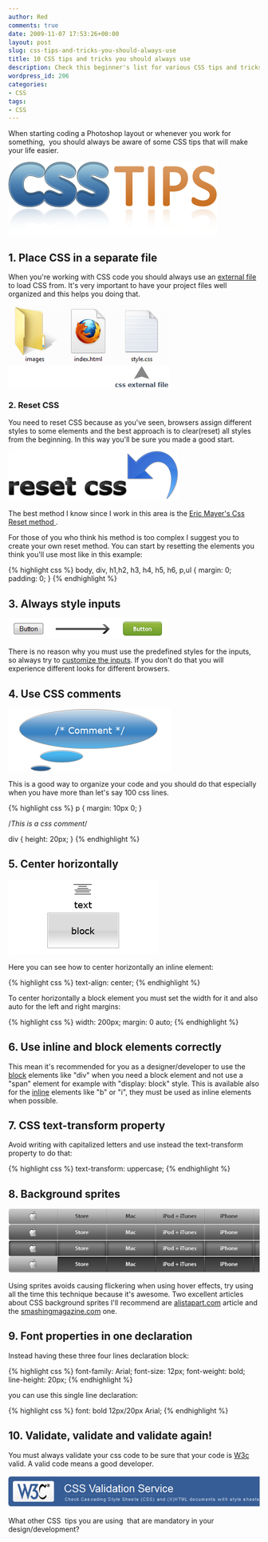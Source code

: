 ```yaml
---
author: Red
comments: true
date: 2009-11-07 17:53:26+00:00
layout: post
slug: css-tips-and-tricks-you-should-always-use
title: 10 CSS tips and tricks you should always use
description: Check this beginner's list for various CSS tips and tricks.
wordpress_id: 206
categories:
- CSS
tags:
- CSS
---
```


When starting coding a Photoshop layout or whenever you work for something,  you should always be aware of some CSS tips that will make your life easier.

[![](/wp-content/uploads/2009/11/css-tips-tricks.png)](http://www.red-team-design.com/css-tips-and-tricks-you-should-always-use/)

<!-- more -->

## 1. Place CSS in a separate file


When you're working with CSS code you should always use an [external file](http://www.tizag.com/cssT/external.php) to load CSS from. It's very important to have your project files well organized and this helps you doing that.

![css-external-file](/wp-content/uploads/2009/11/css-external-file.png)


### 2. Reset CSS

You need to reset CSS because as you've seen, browsers assign different styles to some elements and the best approach is to clear(reset) all styles from the beginning. In this way you'll be sure you made a good start.

![reset-css](/wp-content/uploads/2009/11/reset-css1.png)

The best method I know since I work in this area is the [Eric Mayer's Css Reset method ](http://meyerweb.com/eric/thoughts/2007/05/01/reset-reloaded/).

For those of you who think his method is too complex I suggest you to create your own reset method.  You can start by resetting the elements you think you'll use most like in this example:

{% highlight css %}
body, div, h1,h2, h3, h4, h5, h6, p,ul
{
  margin: 0;
  padding: 0;
}
{% endhighlight %} 

## 3. Always style inputs

![style-inputs](/wp-content/uploads/2009/10/style-button-input.png)

There is no reason why you must use the predefined styles for the inputs, so always try to [customize the inputs](http://www.red-team-design.com/style-an-input-button). If you don't do that you will experience different looks for different browsers.

## 4. Use CSS comments


![css-comments](/wp-content/uploads/2009/11/css-comments.png)

This is a good way to organize your code and you should do that especially when you have more than let's say 100 css lines.

{% highlight css %}
p {
  margin: 10px 0;
}

/*This is a css comment*/

div {
  height: 20px;
}
{% endhighlight %}    
    


## 5. Center horizontally

![center-horizontally](/wp-content/uploads/2009/11/center-horizontally.png)

Here you can see how to center horizontally an inline element:

{% highlight css %}
text-align: center;
{% endhighlight %} 

To center horizontally a block element you must set the width for it and also auto for the left and right margins:

{% highlight css %}
width: 200px;
margin: 0 auto;
{% endhighlight %}    

## 6. Use inline and block elements correctly

This mean it's recommended for you as a designer/developer to use the [block](http://htmlhelp.com/reference/html40/block.html) elements like "div" when you need a block element and not use a "span" element for example with "display: block" style. This is available also for the [inline](http://htmlhelp.com/reference/html40/inline.html) elements like "b" or "i", they must be used as inline elements when possible.

## 7. CSS text-transform property

Avoid writing with capitalized letters and use instead the text-transform property to do that:

{% highlight css %}
text-transform: uppercase;
{% endhighlight %}    
    
## 8. Background sprites

[![globalnavbg](/wp-content/uploads/2009/11/globalnavbg.png)](http://images.apple.com/global/nav/images/globalnavbg.png)

Using sprites avoids causing flickering when using hover effects, try using all the time this technique because it's awesome.
Two excellent articles about CSS background sprites I'll recommend are [alistapart.com](http://www.alistapart.com/articles/sprites/) article and the [smashingmagazine.com](http://www.smashingmagazine.com/2009/04/27/the-mystery-of-css-sprites-techniques-tools-and-tutorials/) one.

## 9. Font properties in one declaration

Instead having these three four lines declaration block:

{% highlight css %}
font-family: Arial;
font-size: 12px;
font-weight: bold;
line-height: 20px;
{% endhighlight %}    
  
you can use this single line declaration:

{% highlight css %}
font: bold 12px/20px Arial;
{% endhighlight %}

## 10. Validate, validate and validate again!

You must always validate your css code to be sure that your code is [W3c](http://jigsaw.w3.org/css-validator/) valid. A valid code means a good developer.
[](http://jigsaw.w3.org/css-validator/)

[![w3c-css](/wp-content/uploads/2009/11/w3c-css.png)](http://jigsaw.w3.org/css-validator/)

What other CSS  tips you are using  that are mandatory in your design/development?